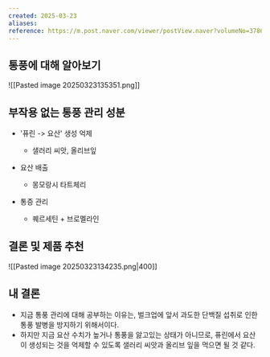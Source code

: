 ```yaml
---
created: 2025-03-23
aliases: 
reference: https://m.post.naver.com/viewer/postView.naver?volumeNo=37867491&memberNo=62514711&gbraid=0AAAAAqenzD62EC4owYiitokHuVqtOUtnU
---
```

## 통풍에 대해 알아보기
![[Pasted image 20250323135351.png]]


## 부작용 없는 통풍 관리 성분
-  '퓨린 -> 요산' 생성 억제
	- 샐러리 씨앗, 올리브잎

- 요산 배출
	- 몽모랑시 타트체리

- 통증 관리
	- 퀘르세틴 + 브로멜라인

## 결론 및 제품 추천
![[Pasted image 20250323134235.png|400]]

## 내 결론
- 지금 통풍 관리에 대해 공부하는 이유는, 벌크업에 앞서 과도한 단백질 섭취로 인한 통풍 발병을 방지하기 위해서이다.
- 하지만 지금 요산 수치가 높거나 통풍을 앓고있는 상태가 아니므로, 퓨린에서 요산이 생성되는 것을 억제할 수 있도록 샐러리 씨앗과 올리브 잎을 먹으면 될 것 같다.